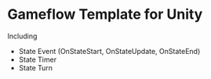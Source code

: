# Gameflow Template for Unity
Including
- State Event (OnStateStart, OnStateUpdate, OnStateEnd)
- State Timer
- State Turn
